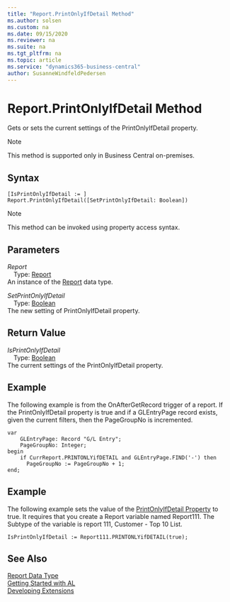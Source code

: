 ```yaml
---
title: "Report.PrintOnlyIfDetail Method"
ms.author: solsen
ms.custom: na
ms.date: 09/15/2020
ms.reviewer: na
ms.suite: na
ms.tgt_pltfrm: na
ms.topic: article
ms.service: "dynamics365-business-central"
author: SusanneWindfeldPedersen
---
```

[//]: # (START>DO_NOT_EDIT)
[//]: # (IMPORTANT:Do not edit any of the content between here and the END>DO_NOT_EDIT.)
[//]: # (Any modifications should be made in the .xml files in the ModernDev repo.)
# Report.PrintOnlyIfDetail Method
Gets or sets the current settings of the PrintOnlyIfDetail property.

> [!NOTE]
> This method is supported only in Business Central on-premises.

## Syntax
```
[IsPrintOnlyIfDetail := ]  Report.PrintOnlyIfDetail([SetPrintOnlyIfDetail: Boolean])
```
> [!NOTE]  
> This method can be invoked using property access syntax.  
## Parameters
*Report*  
&emsp;Type: [Report](report-data-type.md)  
An instance of the [Report](report-data-type.md) data type.  

*SetPrintOnlyIfDetail*  
&emsp;Type: [Boolean](../boolean/boolean-data-type.md)  
The new setting of PrintOnlyIfDetail property.  


## Return Value
*IsPrintOnlyIfDetail*  
&emsp;Type: [Boolean](../boolean/boolean-data-type.md)  
The current settings of the PrintOnlyIfDetail property.  


[//]: # (IMPORTANT: END>DO_NOT_EDIT)

## Example  
 The following example is from the OnAfterGetRecord trigger of a report. If the PrintOnlyIfDetail property is true and if a GLEntryPage record exists, given the current filters, then the PageGroupNo is incremented.
 
```  
var
    GLEntryPage: Record "G/L Entry";
    PageGroupNo: Integer;
begin
    if CurrReport.PRINTONLYifDETAIL and GLEntryPage.FIND('-') then  
      PageGroupNo := PageGroupNo + 1;  
end;
```  
  
## Example  
 The following example sets the value of the [PrintOnlyIfDetail Property](../../properties/devenv-printonlyifdetail-property.md) to true. It requires that you create a Report variable named Report111. The Subtype of the variable is report 111, Customer - Top 10 List.  
  
```  
IsPrintOnlyIfDetail := Report111.PRINTONLYifDETAIL(true);  
```  
  

## See Also
[Report Data Type](report-data-type.md)  
[Getting Started with AL](../../devenv-get-started.md)  
[Developing Extensions](../../devenv-dev-overview.md)